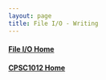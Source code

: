 ```yaml
---
layout: page
title: File I/O - Writing
---
```


#### [File I/O Home](index.md)
#### [CPSC1012 Home](../)